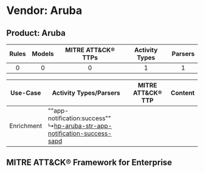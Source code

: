 Vendor: Aruba
=============
Product: Aruba
--------------
| Rules | Models | MITRE ATT&CK® TTPs | Activity Types | Parsers |
|:-----:|:------:|:------------------:|:--------------:|:-------:|
|   0   |   0    |         0          |       1        |    1    |

|  Use-Case  | Activity Types/Parsers    | MITRE ATT&CK® TTP | Content    |
|:----------:| ---- | ---- | ---- |
| Enrichment |  ""app-notification:success""<br> ↳[hp-aruba-str-app-notification-success-sapd](Ps/pC_hparubastrappnotificationsuccesssapd.md)<br> |    | [](RM/r_m_aruba_aruba_Enrichment.md) |

MITRE ATT&CK® Framework for Enterprise
--------------------------------------

